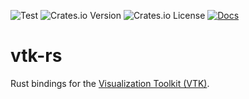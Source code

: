 ![Test](https://img.shields.io/github/actions/workflow/status/jonaspleyer/vtk-rs/test.yml?style=flat-square)
![Crates.io Version](https://img.shields.io/crates/v/vtk-rs)
![Crates.io License](https://img.shields.io/crates/l/vtk-rs)
[![Docs](https://img.shields.io/docsrs/vtk-rs?style=flat-square)](https://docs.rs/vtk-rs)

# vtk-rs

Rust bindings for the [Visualization Toolkit (VTK)](https://vtk.org/).
